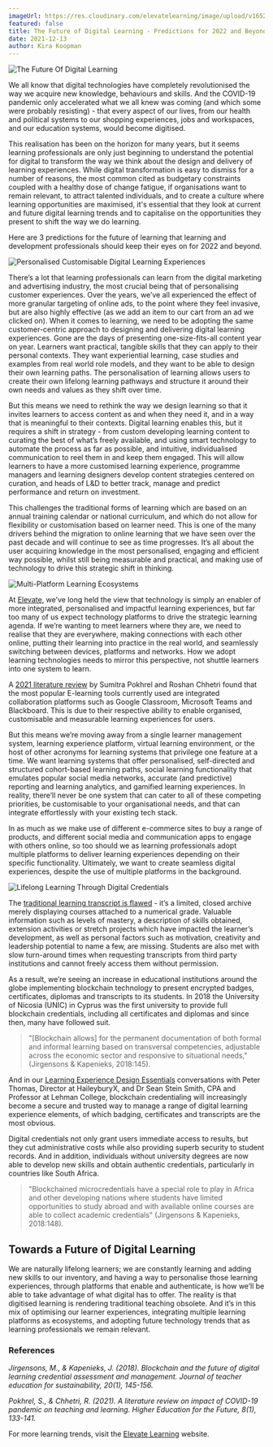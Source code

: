 ```yaml
---
imageUrl: https://res.cloudinary.com/elevatelearning/image/upload/v1652341527/site-assets/insights-cover-22_mobqyr.jpg
featured: false
title: The Future of Digital Learning - Predictions for 2022 and Beyond
date: 2021-12-13
author: Kira Koopman
---
```


![The Future Of Digital Learning](./the-future-of-digital-learning.jpg?align=center&height=300&width=600)

We all know that digital technologies have completely revolutionised the way we acquire new knowledge, behaviours and skills. And the COVID-19 pandemic only accelerated what we all knew was coming (and which some were probably resisting) - that every aspect of our lives, from our health and political systems to our shopping experiences, jobs and workspaces, and our education systems, would become digitised.

This realisation has been on the horizon for many years, but it seems learning professionals are only just beginning to understand the potential for digital to transform the way we think about the design and delivery of learning experiences. While digital transformation is easy to dismiss for a number of reasons, the most common cited as budgetary constraints coupled with a healthy dose of change fatigue, if organisations want to remain relevant, to attract talented individuals, and to create a culture where learning opportunities are maximised, it's essential that they look at current and future digital learning trends and to capitalise on the opportunities they present to shift the way we do learning.

Here are 3 predictions for the future of learning that learning and development professionals should keep their eyes on for 2022 and beyond.

![Personalised Customisable Digital Learning Experiences](./personalised-customisable-digital-learning-experiences.png?height=300&width=600)

There’s a lot that learning professionals can learn from the digital marketing and advertising industry, the most crucial being that of personalising customer experiences. Over the years, we’ve all experienced the effect of more granular targeting of online ads, to the point where they feel invasive, but are also highly effective (as we add an item to our cart from an ad we clicked on). When it comes to learning, we need to be adopting the same customer-centric approach to designing and delivering digital learning experiences. Gone are the days of presenting one-size-fits-all content year on year. Learners want practical, tangible skills that they can apply to their personal contexts. They want experiential learning, case studies and examples from real world role models, and they want to be able to design their own learning paths. The personalisation of learning allows users to create their own lifelong learning pathways and structure it around their own needs and values as they shift over time.

But this means we need to rethink the way we design learning so that it invites learners to access content as and when they need it, and in a way that is meaningful to their contexts. Digital learning enables this, but it requires a shift in strategy - from custom developing learning content to curating the best of what’s freely available, and using smart technology to automate the process as far as possible, and intuitive, individualised communication to reel them in and keep them engaged. This will allow learners to have a more customised learning experience, programme managers and learning designers develop content strategies centered on curation, and heads of L&D to better track, manage and predict performance and return on investment.

This challenges the traditional forms of learning which are based on an annual training calendar or national curriculum, and which do not allow for flexibility or customisation based on learner need. This is one of the many drivers behind the migration to online learning that we have seen over the past decade and will continue to see as time progresses. It’s all about the user acquiring knowledge in the most personalised, engaging and efficient way possible, whilst still being measurable and practical, and making use of technology to drive this strategic shift in thinking.

![Multi-Platform Learning Ecosystems](./multi-platform-learning-ecosystems.png?height=300&width=600)

At [Elevate](https://www.elevatelearning.org), we’ve long held the view that technology is simply an enabler of more integrated, personalised and impactful learning experiences, but far too many of us expect technology platforms to drive the strategic learning agenda. If we’re wanting to meet learners where they are, we need to realise that they are everywhere, making connections with each other online, putting their learning into practice in the real world, and seamlessly switching between devices, platforms and networks. How we adopt learning technologies needs to mirror this perspective, not shuttle learners into one system to learn.

A [2021 literature review](https://journals.sagepub.com/doi/full/10.1177/2347631120983481) by Sumitra Pokhrel and Roshan Chhetri found that the most popular E-learning tools currently used are integrated collaboration platforms such as Google Classroom, Microsoft Teams and Blackboard. This is due to their respective ability to enable organised, customisable and measurable learning experiences for users.

But this means we’re moving away from a single learner management system, learning experience platform, virtual learning environment, or the host of other acronyms for learning systems that privilege one feature at a time. We want learning systems that offer personalised, self-directed and structured cohort-based learning paths, social learning functionality that emulates popular social media networks, accurate (and predictive) reporting and learning analytics, and gamified learning experiences. In reality, there’ll never be one system that can cater to all of these competing priorities, be customisable to your organisational needs, and that can integrate effortlessly with your existing tech stack.

In as much as we make use of different e-commerce sites to buy a range of products, and different social media and communication apps to engage with others online, so too should we as learning professionals adopt multiple platforms to deliver learning experiences depending on their specific functionality. Ultimately, we want to create seamless digital experiences, despite the use of multiple platforms in the background.

![Lifelong Learning Through Digital Credentials](./lifelong-learning-through-digital-credentials.png?height=300&width=600)

The [traditional learning transcript is flawed](https://www.researchgate.net/publication/326038406_Blockchain_and_the_Future_of_Digital_Learning_Credential_Assessment_and_Management) - it’s a limited, closed archive merely displaying courses attached to a numerical grade. Valuable information such as levels of mastery, a description of skills obtained, extension activities or stretch projects which have impacted the learner’s development, as well as personal factors such as motivation, creativity and leadership potential to name a few, are missing. Students are also met with slow turn-around times when requesting transcripts from third party institutions and cannot freely access them without permission.

As a result, we’re seeing an increase in educational institutions around the globe implementing blockchain technology to present encrypted badges, certificates, diplomas and transcripts to its students. In 2018 the University of Nicosia (UNIC) in Cyprus was the first university to provide full blockchain credentials, including all certificates and diplomas and since then, many have followed suit.

> "[Blockchain allows] for the permanent documentation of both formal and informal learning based on transversal competencies, adjustable across the economic sector and responsive to situational needs," (Jirgensons & Kapenieks, 2018:145).

And in our [Learning Experience Design Essentials](https://lxd.elevatelearning.org) conversations with Peter Thomas, Director at HaileyburyX, and Dr Sean Stein Smith, CPA and Professor at Lehman College, blockchain credentialing will increasingly become a secure and trusted way to manage a range of digital learning experience elements, of which badging, certificates and transcripts are the most obvious.

Digital credentials not only grant users immediate access to results, but they cut administrative costs while also providing superb security to student records. And in addition, individuals without university degrees are now able to develop new skills and obtain authentic credentials, particularly in countries like South Africa.

> "Blockchained microcredentials have a special role to play in Africa and other developing nations where students have limited opportunities to study abroad and with available online courses are able to collect academic credentials" (Jirgensons & Kapenieks, 2018:148).

## Towards a Future of Digital Learning

We are naturally lifelong learners; we are constantly learning and adding new skills to our inventory, and having a way to personalise those learning experiences, through platforms that enable and authenticate, is how we’ll be able to take advantage of what digital has to offer. The reality is that digitised learning is rendering traditional teaching obsolete. And it’s in this mix of optimising our learner experiences, integrating multiple learning platforms as ecosystems, and adopting future technology trends that as learning professionals we remain relevant.

### References

_Jirgensons, M., & Kapenieks, J. (2018). Blockchain and the future of digital learning credential assessment and management. Journal of teacher education for sustainability, 20(1), 145-156._

_Pokhrel, S., & Chhetri, R. (2021). A literature review on impact of COVID-19 pandemic on teaching and learning. Higher Education for the Future, 8(1), 133-141._

For more learning trends, visit the [Elevate Learning](https://www.elevatelearning.org) website.

